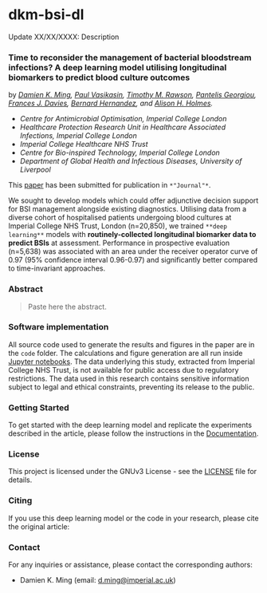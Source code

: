 # dkm-bsi-dl

Update XX/XX/XXXX: Description <br>

### Time to reconsider the management of bacterial bloodstream infections? A deep learning model utilising longitudinal biomarkers to predict blood culture outcomes

by *[Damien K. Ming](https://www.imperial.ac.uk/people/d.ming), 
    [Paul Vasikasin](https://www.imperial.ac.uk/people/p.vasikasin20), 
    [Timothy M. Rawson](https://www.imperial.ac.uk/people/timothy.rawson07), 
    [Pantelis Georgiou](https://www.imperial.ac.uk/people/pantelis), 
    [Frances J. Davies](https://www.imperial.ac.uk/people/f.davies), 
    [Bernard Hernandez](https://bahp.github.io/portfolio-academic/), and 
    [Alison H. Holmes](https://www.liverpool.ac.uk/systems-molecular-and-integrative-biology/staff/alison-holmes/).*

- *Centre for Antimicrobial Optimisation, Imperial College London*
- *Healthcare Protection Research Unit in Healthcare Associated Infections, Imperial College London*
- *Imperial College Healthcare NHS Trust*
- *Centre for Bio-inspired Technology, Imperial College London*
- *Department of Global Health and Infectious Diseases, University of Liverpool*

This [paper]() has been submitted for publication in `*"Journal"*`.

We sought to develop models which could offer adjunctive decision support for BSI management alongside existing diagnostics. 
Utilising data from a diverse cohort of hospitalised patients undergoing blood cultures at Imperial College NHS Trust, London (n=20,850), 
we trained `**deep learning**` models with **routinely-collected longitudinal biomarker data to predict BSIs** at assessment. Performance in prospective evaluation (n=5,638) was associated with an area under the receiver operator curve of 0.97 (95% confidence interval 0.96-0.97) and significantly better compared to time-invariant approaches.

<!-- ![](manuscript/figures/hawaii-trend.png) -->
<!-- *Caption for the example figure with the main results.* -->

### Abstract

> Paste here the abstract.

### Software implementation

All source code used to generate the results and figures in the paper are in the `code` folder. The calculations and figure generation are all run inside [Jupyter notebooks](http://jupyter.org/). The data underlying this study, extracted from Imperial College NHS Trust, is not available for public access due to regulatory restrictions. The data used in this research contains sensitive information subject to legal and ethical constraints, preventing its release to the public.

<!-- Results generated by the code are saved in `results`. -->
<!-- [comment]: <> See the `README.md` files in each directory for a full description.-->

### Getting Started

To get started with the deep learning model and replicate the experiments described in the article, please follow the instructions in the [Documentation](docs/README.md).

### License

This project is licensed under the GNUv3 License - see the [LICENSE](LICENSE) file for details.

<!-- ### Acknowledgments -->

### Citing

If you use this deep learning model or the code in your research, please cite the original article:

<!-- [Link to the Article](https://example.com/article) -->

### Contact

For any inquiries or assistance, please contact the corresponding authors:

- Damien K. Ming (email: d.ming@imperial.ac.uk)
